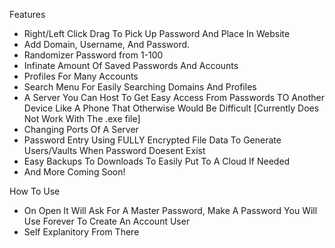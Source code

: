 Features
- Right/Left Click Drag To Pick Up Password And Place In Website
- Add Domain, Username, And Password.
- Randomizer Password from 1-100
- Infinate Amount Of Saved Passwords And Accounts
- Profiles For Many Accounts
- Search Menu For Easily Searching Domains And Profiles
- A Server You Can Host To Get Easy Access From Passwords TO Another Device Like A Phone That Otherwise Would Be Difficult [Currently Does Not Work With The .exe file]
- Changing Ports Of A Server
- Password Entry Using FULLY Encrypted File Data To Generate Users/Vaults When Password Doesent Exist
- Easy Backups To Downloads To Easily Put To A Cloud If Needed
- And More Coming Soon!

How To Use
- On Open It Will Ask For A Master Password, Make A Password You Will Use Forever To Create An Account User
- Self Explanitory From There
